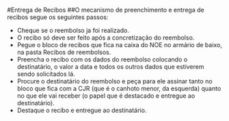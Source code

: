 #Entrega de Recibos
##O mecanismo de preenchimento e entrega de recibos segue os seguintes passos:

- Cheque se o reembolso ja foi realizado.
- O recibo só deve ser feito após a concretização do reembolso.
- Pegue o bloco de recibos que fica na caixa do NOE no armário de baixo, na pasta Recibos de reembolsos.
- Preencha o recibo com os dados do reembolso colocando o destinatário, o valor a data e todos os outros dados que estiverem sendo solicitados lá.
- Procure o destinatário do reembolso e peça para ele assinar tanto no bloco que fica com a CJR (que é o canhoto menor, da esquerda) quanto no que ele vai receber (o papel que é destacado e entregue ao destinatário). 
- Destaque o recibo e entregue ao destinatário.
